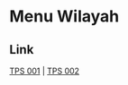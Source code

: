 # Menu Wilayah

## Link

[TPS 001](https://github.com/gigit-pemilu/pemilu-2024-82-maluku-utara/tree/main/pileg-dpr/hitung-suara/sub/82-maluku-utara/sub/07-pulau-morotai/sub/04-morotai-utara/sub/2012-tanjung-saleh/sub/001-tps)
 | 
[TPS 002](https://github.com/gigit-pemilu/pemilu-2024-82-maluku-utara/tree/main/pileg-dpr/hitung-suara/sub/82-maluku-utara/sub/07-pulau-morotai/sub/04-morotai-utara/sub/2012-tanjung-saleh/sub/002-tps)

